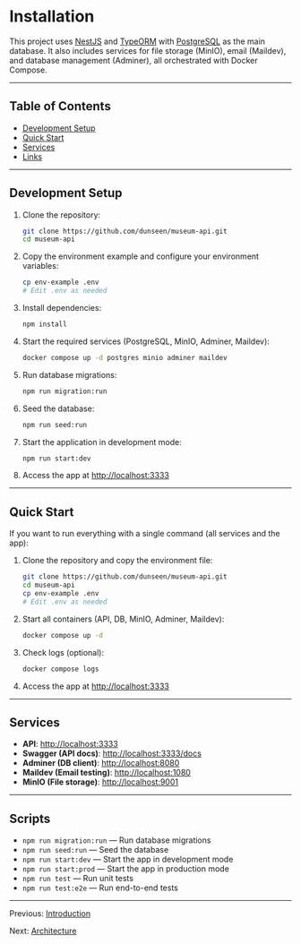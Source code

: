 # Installation

This project uses [NestJS](https://nestjs.com/) and [TypeORM](https://www.npmjs.com/package/typeorm) with [PostgreSQL](https://www.postgresql.org/) as the main database. It also includes services for file storage (MinIO), email (Maildev), and database management (Adminer), all orchestrated with Docker Compose.

---

## Table of Contents <!-- omit in toc -->

- [Development Setup](#development-setup)
- [Quick Start](#quick-start)
- [Services](#services)
- [Links](#links)

---

## Development Setup

1. Clone the repository:

   ```bash
   git clone https://github.com/dunseen/museum-api.git
   cd museum-api
   ```

1. Copy the environment example and configure your environment variables:

   ```bash
   cp env-example .env
   # Edit .env as needed
   ```

1. Install dependencies:

   ```bash
   npm install
   ```

1. Start the required services (PostgreSQL, MinIO, Adminer, Maildev):

   ```bash
   docker compose up -d postgres minio adminer maildev
   ```

1. Run database migrations:

   ```bash
   npm run migration:run
   ```

1. Seed the database:

   ```bash
   npm run seed:run
   ```

1. Start the application in development mode:

   ```bash
   npm run start:dev
   ```

1. Access the app at <http://localhost:3333>

---

## Quick Start

If you want to run everything with a single command (all services and the app):

1. Clone the repository and copy the environment file:

   ```bash
   git clone https://github.com/dunseen/museum-api.git
   cd museum-api
   cp env-example .env
   # Edit .env as needed
   ```

1. Start all containers (API, DB, MinIO, Adminer, Maildev):

   ```bash
   docker compose up -d
   ```

1. Check logs (optional):

   ```bash
   docker compose logs
   ```

1. Access the app at <http://localhost:3333>

---

## Services

- **API**: <http://localhost:3333>
- **Swagger (API docs)**: <http://localhost:3333/docs>
- **Adminer (DB client)**: <http://localhost:8080>
- **Maildev (Email testing)**: <http://localhost:1080>
- **MinIO (File storage)**: <http://localhost:9001>

---

## Scripts

- `npm run migration:run` — Run database migrations
- `npm run seed:run` — Seed the database
- `npm run start:dev` — Start the app in development mode
- `npm run start:prod` — Start the app in production mode
- `npm run test` — Run unit tests
- `npm run test:e2e` — Run end-to-end tests

---

Previous: [Introduction](introduction.md)

Next: [Architecture](architecture.md)
